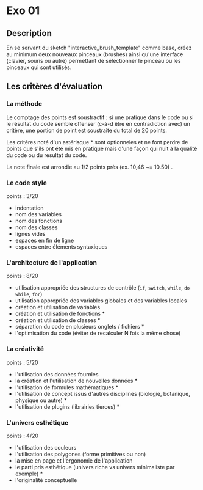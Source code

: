 # Exo 01

## Description

En se servant du sketch "interactive_brush_template" comme base, créez au minimum deux nouveaux pinceaux (brushes) ainsi qu'une interface (clavier, souris ou autre) permettant de sélectionner le pinceau ou les pinceaux qui sont utilisés.

## Les critères d'évaluation

### La méthode

Le comptage des points est soustractif : si une pratique dans le code ou si le résultat du code semble offenser (c-à-d être en contradiction avec) un critère, une portion de point est soustraite du total de 20 points.

Les critères noté d'un astérisque * sont optionneles et ne font perdre de points que s'ils ont été mis en pratique mais d'une façon qui nuit à la qualité du code ou du résultat du code.

La note finale est arrondie au 1/2 points près (ex. 10,46 ~= 10.50) .

### Le code style

points : 3/20

- indentation
- nom des variables
- nom des fonctions
- nom des classes
- lignes vides
- espaces en fin de ligne
- espaces entre éléments syntaxiques

### L'architecture de l'application

points : 8/20

- utilisation appropriée des structures de contrôle (`if`, `switch`, `while`, `do while`, `for`)
- utilisation appropriée des variables globales et des variables locales
- création et utilisation de variables
- création et utilisation de fonctions *
- création et utilisation de classes *
- séparation du code en plusieurs onglets / fichiers *
- l'optimisation du code (éviter de recalculer N fois la même chose)

### La créativité

points : 5/20

- l'utilisation des données fournies
- la création et l'utilisation de nouvelles données *
- l'utilisation de formules mathématiques *
- l'utilisation de concept issus d'autres disciplines (biologie, botanique, physique ou autre) *
- l'utilisation de plugins (librairies tierces) *

### L'univers esthétique

points : 4/20

- l'utilisation des couleurs
- l'utilisation des polygones (forme primitives ou non)
- la mise en page et l'ergonomie de l'application
- le parti pris esthétique (univers riche vs univers minimaliste par exemple) *
- l'originalité conceptuelle

